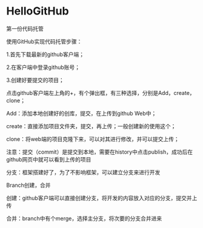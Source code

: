 # HelloGitHub
第一份代码托管


使用GitHub实现代码托管步骤：
 
 1.首先下载最新的github客户端；
 
 
 2.在客户端中登录github账号；
 
 
 3.创建好要提交的项目；
 
 点击github客户端左上角的+，有个弹出框，有三种选择，分别是Add，create，clone；
 
 Add：添加本地创建好的创库，提交，在上传到github Web中；
 
 create：直接添加项目文件夹，提交，再上传；一般创建新的使用这个；
 
 clone：将web端的项目克隆下来，可以对其进行修改，并可以提交上传；
 
 注意：提交（commit）是提交到本地，需要在history中点击publish，成功后在github网页中就可以看到上传的项目


分支：框架搭建好了，为了不影响框架，可以建立分支来进行开发

Branch创建，合并

创建：github客户端可以直接创建分支，将开发的内容放入对应的分支，提交并上传

合并：branch中有个merge，选择主分支，将次要的分支合并进来

